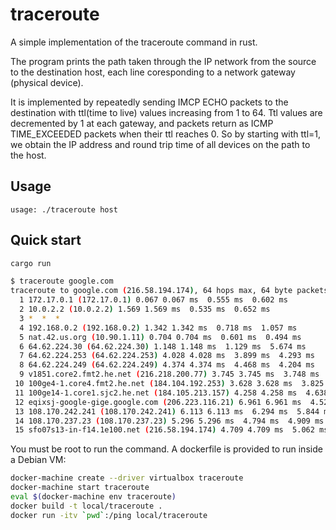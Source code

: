 # traceroute
A simple implementation of the traceroute command in rust.

The program prints the path taken through the IP network from the source to the destination host, each line coresponding to a network gateway (physical device).

It is implemented by repeatedly sending IMCP ECHO packets to the destination with ttl(time to live) values increasing from 1 to 64. Ttl values are decremented by 1 at each gateway, and packets return as ICMP TIME_EXCEEDED packets when their ttl reaches 0. So by starting with ttl=1, we obtain the IP address and round trip time of all devices on the path to the host.

## Usage

`usage: ./traceroute host`

## Quick start

```sh
cargo run
```

```sh
$ traceroute google.com
traceroute to google.com (216.58.194.174), 64 hops max, 64 byte packets
  1 172.17.0.1 (172.17.0.1) 0.067 0.067 ms  0.555 ms  0.602 ms
  2 10.0.2.2 (10.0.2.2) 1.569 1.569 ms  0.535 ms  0.652 ms
  3 *  *  *
  4 192.168.0.2 (192.168.0.2) 1.342 1.342 ms  0.718 ms  1.057 ms
  5 nat.42.us.org (10.90.1.11) 0.704 0.704 ms  0.601 ms  0.494 ms
  6 64.62.224.30 (64.62.224.30) 1.148 1.148 ms  1.129 ms  5.674 ms
  7 64.62.224.253 (64.62.224.253) 4.028 4.028 ms  3.899 ms  4.293 ms
  8 64.62.224.249 (64.62.224.249) 4.374 4.374 ms  4.468 ms  4.204 ms
  9 v1851.core2.fmt2.he.net (216.218.200.77) 3.745 3.745 ms  3.748 ms  3.791 ms
 10 100ge4-1.core4.fmt2.he.net (184.104.192.253) 3.628 3.628 ms  3.825 ms  3.919 ms
 11 100ge14-1.core1.sjc2.he.net (184.105.213.157) 4.258 4.258 ms  4.638 ms  4.279 ms
 12 eqixsj-google-gige.google.com (206.223.116.21) 6.961 6.961 ms  4.526 ms  5.94 ms
 13 108.170.242.241 (108.170.242.241) 6.113 6.113 ms  6.294 ms  5.844 ms
 14 108.170.237.23 (108.170.237.23) 5.296 5.296 ms  4.794 ms  4.909 ms
 15 sfo07s13-in-f14.1e100.net (216.58.194.174) 4.709 4.709 ms  5.062 ms  5.178 ms
```

You must be root to run the command. A dockerfile is provided to run inside a Debian VM:

```sh
docker-machine create --driver virtualbox traceroute
docker-machine start traceroute
eval $(docker-machine env traceroute)
docker build -t local/traceroute .
docker run -itv `pwd`:/ping local/traceroute
```
